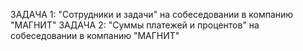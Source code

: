 ЗАДАЧА 1: "Сотрудники и задачи"   на собеседовании в компанию "МАГНИТ"
ЗАДАЧА 2: "Суммы платежей и процентов" на собеседовании в компанию "МАГНИТ"
